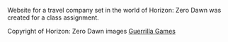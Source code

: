Website for a travel company set in the world of Horizon: Zero Dawn was created for a class assignment.




Copyright of Horizon: Zero Dawn images <a href="https://www.guerrilla-games.com/">Guerrilla Games</a>
